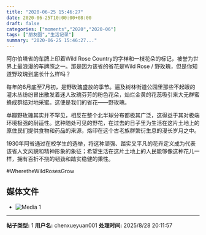 ```yaml
---
title: "2020-06-25 15:46:27"
date: 2020-06-25T10:00:00+08:00
draft: false
categories: ["moments","2020","2020-06"]
tags: ["朋友圈","生活记录"]
summary: "2020-06-25 15:46:27..."
---
```


阿尔伯塔省的车牌上印着Wild Rose Country的字样和一枝花朵的标记，被誉为世界上最浪漫的车牌照之一。那是因为该省的省花是Wild Rose / 野玫瑰，但是你知道野玫瑰到底长什么样吗？

每年的6月底至7月初，是野玫瑰盛放的季节。遍及树林街道公园里那些不起眼的灌木丛纷纷冒出散发着迷人玫瑰芬芳的粉色花朵，灿烂金黄的花蕊吸引来大无群蜜蜂成群结对地采蜜。这便是我们的省花——野玫瑰。

单瓣野玫瑰其实并不罕见，相反在整个北半球分布都极其广泛，这得益于其对极端环境极强的耐适性。这种随处可见的野花，在过去的日子里为生活在这片土地上的原住民们提供食物和药品的来源，烙印在这个古老族群繁衍生息的漫长岁月之中。

1930年阿省通过在校学生的选举，将这种顽强、踏实又平凡的花卉定义成为代表该省人文风貌和精神形象的象征；希望生活在这片土地上的人民能够像这种花儿一样，拥有百折不挠的韧劲和踏实稳健的秉性。

#WheretheWildRosesGrow

## 媒体文件

- ![Media 1](/Moments/photos/2020-06-25/202006251546270.jpg)

---

**帖子类型:** 1
**用户名:** chenxueyuan001
**处理时间:** 2025/8/28 20:11:57